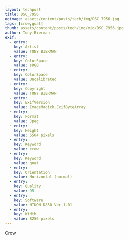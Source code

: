 ```yaml
---
layout: techpost
title: DSC_7956
ogimage: assets/content/posts/tech/img/DSC_7956.jpg
tags: [crow,goat]
thumb: assets/content/posts/tech/img/mid/DSC_7956.jpg
author: Tony Bierman
exif:
  - entry:
    key: Artist
    value: TONY BIERMAN
  - entry:
    key: ColorSpace
    value: sRGB
  - entry:
    key: ColorSpace
    value: Uncalibrated
  - entry:
    key: Copyright
    value: TONY BIERMAN
  - entry:
    key: ExifVersion
    value: ImageMagick.ExifByteArray
  - entry:
    key: Format
    value: Jpeg
  - entry:
    key: Height
    value: 5504 pixels
  - entry:
    key: Keyword
    value: crow
  - entry:
    key: Keyword
    value: goat
  - entry:
    key: Orientation
    value: Horizontal (normal)
  - entry:
    key: Quality
    value: 95
  - entry:
    key: Software
    value: NIKON D850 Ver.1.01     
  - entry:
    key: Width
    value: 8256 pixels
---
```

<p class="h4">Crow</p>